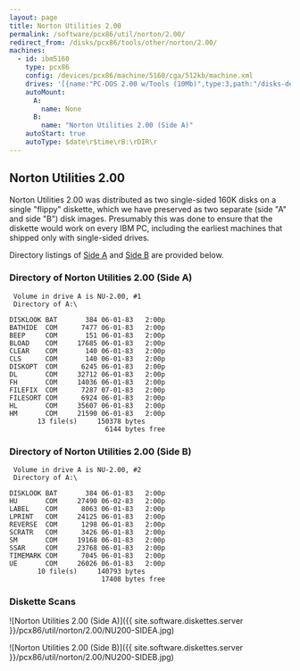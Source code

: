 ```yaml
---
layout: page
title: Norton Utilities 2.00
permalink: /software/pcx86/util/norton/2.00/
redirect_from: /disks/pcx86/tools/other/norton/2.00/
machines:
  - id: ibm5160
    type: pcx86
    config: /devices/pcx86/machine/5160/cga/512kb/machine.xml
    drives: '[{name:"PC-DOS 2.00 w/Tools (10Mb)",type:3,path:"/disks-demo/pcx86/drives/10mb/PCDOS200-C400.json"},{name:"MS-DOS 1.x/2.x Source (10Mb)",type:3,path:"/disks-demo/pcx86/dos/microsoft/2.00/MSDOS-SRC.json"}]'
    autoMount:
      A:
        name: None
      B:
        name: "Norton Utilities 2.00 (Side A)"
    autoStart: true
    autoType: $date\r$time\rB:\rDIR\r
---
```


Norton Utilities 2.00
---------------------

Norton Utilities 2.00 was distributed as two single-sided 160K disks on a single "flippy" diskette, which we have preserved
as two separate (side "A" and side "B") disk images.  Presumably this was done to ensure that the diskette would work on every
IBM PC, including the earliest machines that shipped only with single-sided drives.

Directory listings of [Side A](#directory-of-norton-utilities-201-side-a) and [Side B](#directory-of-norton-utilities-201-side-b)
are provided below.

### Directory of Norton Utilities 2.00 (Side A)

	 Volume in drive A is NU-2.00, #1
	 Directory of A:\

	DISKLOOK BAT       384 06-01-83   2:00p
	BATHIDE  COM      7477 06-01-83   2:00p
	BEEP     COM       151 06-01-83   2:00p
	BLOAD    COM     17685 06-01-83   2:00p
	CLEAR    COM       140 06-01-83   2:00p
	CLS      COM       140 06-01-83   2:00p
	DISKOPT  COM      6245 06-01-83   2:00p
	DL       COM     32712 06-01-83   2:00p
	FH       COM     14036 06-01-83   2:00p
	FILEFIX  COM      7287 07-01-83   2:00p
	FILESORT COM      6924 06-01-83   2:00p
	HL       COM     35607 06-01-83   2:00p
	HM       COM     21590 06-01-83   2:00p
	       13 file(s)     150378 bytes
	                        6144 bytes free

### Directory of Norton Utilities 2.00 (Side B)

	 Volume in drive A is NU-2.00, #2
	 Directory of A:\

	DISKLOOK BAT       384 06-01-83   2:00p
	HU       COM     27490 06-02-83   2:00p
	LABEL    COM      8063 06-01-83   2:00p
	LPRINT   COM     24125 06-01-83   2:00p
	REVERSE  COM      1298 06-01-83   2:00p
	SCRATR   COM      3426 06-01-83   2:00p
	SM       COM     19168 06-01-83   2:00p
	SSAR     COM     23768 06-01-83   2:00p
	TIMEMARK COM      7045 06-01-83   2:00p
	UE       COM     26026 06-01-83   2:00p
	       10 file(s)     140793 bytes
	                       17408 bytes free

### Diskette Scans

![Norton Utilities 2.00 (Side A)]({{ site.software.diskettes.server }}/pcx86/util/norton/2.00/NU200-SIDEA.jpg)

![Norton Utilities 2.00 (Side B)]({{ site.software.diskettes.server }}/pcx86/util/norton/2.00/NU200-SIDEB.jpg)
